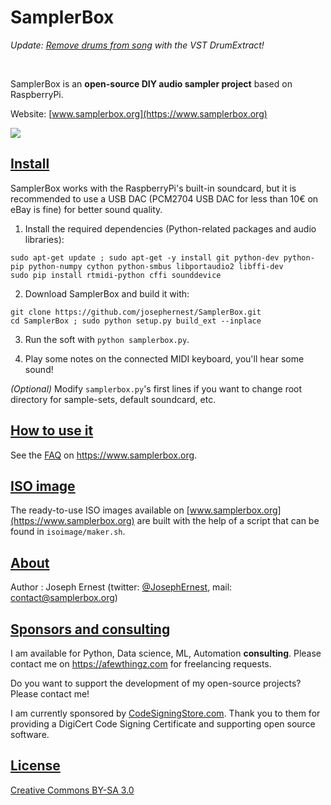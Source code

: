 SamplerBox
==========

*Update: [Remove drums from song](https://www.yellownoiseaudio.com) with the VST DrumExtract!*

&nbsp;

SamplerBox is an **open-source DIY audio sampler project** based on RaspberryPi.

Website: [www.samplerbox.org](https://www.samplerbox.org)

[![](https://gget.it/flurexml/1.jpg)](https://www.youtube.com/watch?v=yz7GZ8YOjTw)

[Install](#install)
----

SamplerBox works with the RaspberryPi's built-in soundcard, but it is recommended to use a USB DAC (PCM2704 USB DAC for less than 10€ on eBay is fine) for better sound quality.

1. Install the required dependencies (Python-related packages and audio libraries):

  ~~~
  sudo apt-get update ; sudo apt-get -y install git python-dev python-pip python-numpy cython python-smbus libportaudio2 libffi-dev
  sudo pip install rtmidi-python cffi sounddevice
  ~~~

2. Download SamplerBox and build it with:

  ~~~
  git clone https://github.com/josephernest/SamplerBox.git
  cd SamplerBox ; sudo python setup.py build_ext --inplace
  ~~~

3. Run the soft with `python samplerbox.py`.

4. Play some notes on the connected MIDI keyboard, you'll hear some sound!

*(Optional)*  Modify `samplerbox.py`'s first lines if you want to change root directory for sample-sets, default soundcard, etc.


[How to use it](#howto)
----

See the [FAQ](https://www.samplerbox.org/faq) on https://www.samplerbox.org.


[ISO image](#isoimage)
----

The ready-to-use ISO images available on [www.samplerbox.org](https://www.samplerbox.org) are built with the help of a script that can be found in `isoimage/maker.sh`.


[About](#about)
----

Author : Joseph Ernest (twitter: [@JosephErnest](https:/twitter.com/JosephErnest), mail: [contact@samplerbox.org](mailto:contact@samplerbox.org))


[Sponsors and consulting](#sponsors)
----

I am available for Python, Data science, ML, Automation **consulting**. Please contact me on https://afewthingz.com for freelancing requests.

Do you want to support the development of my open-source projects? Please contact me!

I am currently sponsored by [CodeSigningStore.com](https://codesigningstore.com). Thank you to them for providing a DigiCert Code Signing Certificate and supporting open source software.


[License](#license)
----

[Creative Commons BY-SA 3.0](https://creativecommons.org/licenses/by-sa/3.0/)
